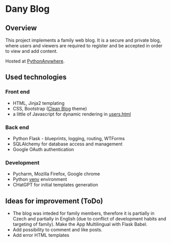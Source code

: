 # Dany Blog
## Overview
This project implements a family web blog. It is a secure and private blog, where users and viewers are required to register
and be accepted in order to view and add content.

Hosted at [PythonAnywhere](https://petrb.eu.pythonanywhere.com/login?next=%2F).

## Used technologies
### Front end
* HTML, Jinja2 templating
* CSS, Bootstrap ([Clean Blog](https://startbootstrap.com/theme/clean-blog) theme)
* a little of Javascript for dynamic rendering in [users.html](src/templates/accounts/users.html)

### Back end
* Python Flask - blueprints, logging, routing, WTForms
* SQLAlchemy for database access and management
* Google OAuth authentication

### Development
* Pycharm, Mozilla Firefox, Google chrome
* Python [venv](https://docs.python.org/3/library/venv.html) environment
* CHatGPT for initial templates generation

## Ideas for improvement (ToDo)
* The blog was inteded for family members, therefore it is partially in Czech and partially in English 
(due to conflict of development habits and targeting of family). Make the App Multilingual with Flask Babel.
* Add possibility to comment and like posts.
* Add error HTML templates